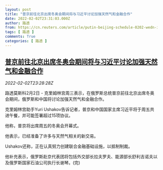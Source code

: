 ```yaml
---
layout: post
title: "普京前往北京出席冬奥会期间将与习近平讨论加强天然气和金融合作"
date: 2022-02-02T23:31:03.000Z
author: 路透
from: https://cn.reuters.com/article/putin-beijing-schedule-0202-wedn-idCNKBS2K729P
tags: [ 路透 ]
comments: True
categories: [ 路透 ]
---
```

<!--1643844663000-->
[普京前往北京出席冬奥会期间将与习近平讨论加强天然气和金融合作](https://cn.reuters.com/article/putin-beijing-schedule-0202-wedn-idCNKBS2K729P)
------

<div>
<div><i>2022-02-02T23:28:28Z</i></div><p>路透莫斯科2月2日 - 克里姆林宫周三表示，在俄罗斯总统普京前往北京出席冬奥会期间，俄罗斯和中国将讨论加强天然气和金融合作。</p><p>克里姆林宫助手Yuri Ushakov告诉记者，普京和中国国家主席习近平将于周五共进午餐，并可能签署超过15项协议。</p><p>他称，普京将出席周五的冬奥会开幕式。</p><p>他表示，已经准备了许多与天然气相关的新交易。</p><p>Ushakov还称，正在认真努力创建联合金融基础设施，以抵制制裁。</p><p>他补充表示，俄罗斯赴京代表团将包括外交部长拉夫罗夫、能源部长舒利吉诺夫以及俄罗斯国家石油公司执行长谢琴。(完)</p>
</div>
